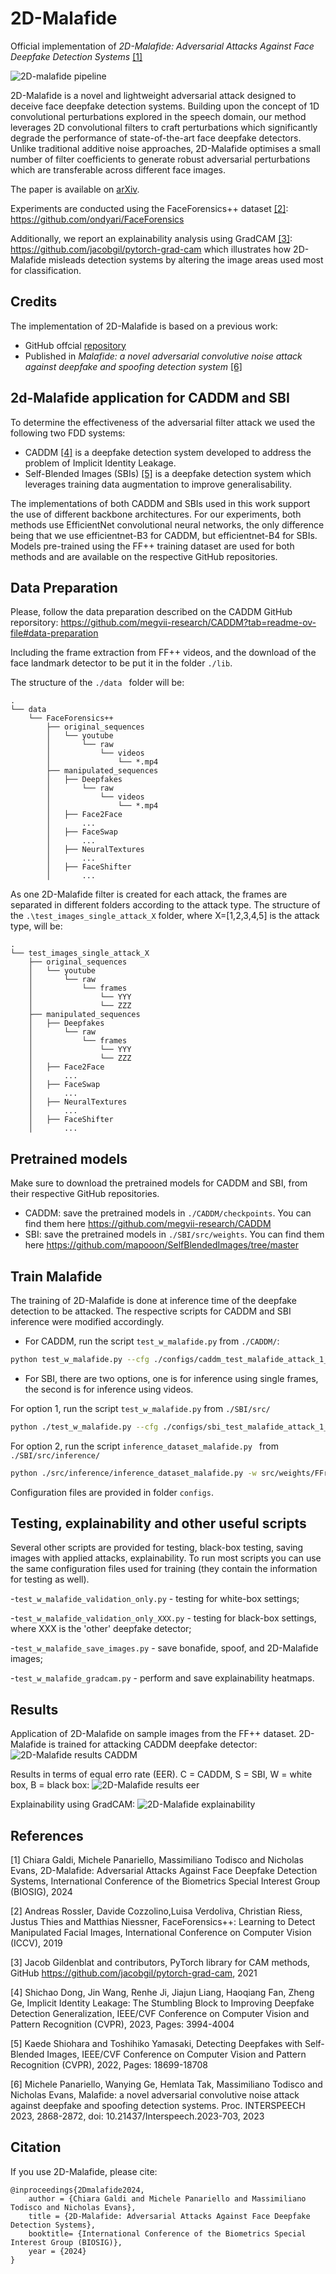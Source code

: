 # 2D-Malafide
Official implementation of *2D-Malafide: Adversarial Attacks Against Face Deepfake Detection Systems* [[1]](#mala2)

![2D-malafide pipeline](https://github.com/eurecom-fscv/2D-Malafide/blob/main/img/2D-malafide-pipeline.png?raw=true)

2D-Malafide is a novel and lightweight adversarial attack designed to deceive face deepfake detection systems. Building upon the concept of 1D convolutional perturbations explored in the speech domain, our method leverages 2D convolutional filters to craft perturbations which significantly degrade the performance of state-of-the-art face deepfake detectors. Unlike traditional additive noise approaches, 2D-Malafide optimises a small number of filter coefficients to generate robust adversarial perturbations which are transferable across different face images.

The paper is available on [arXiv](https://arxiv.org/abs/2408.14143).

Experiments are conducted using the FaceForensics++ dataset [[2]](#ff): https://github.com/ondyari/FaceForensics

Additionally, we report an explainability analysis using GradCAM [[3]](#gradcam): https://github.com/jacobgil/pytorch-grad-cam
which illustrates how 2D-Malafide misleads detection systems by altering the image areas used most for classification.

## Credits
The implementation of 2D-Malafide is based on a previous work: 
- GitHub offcial [repository](https://github.com/eurecom-asp/malafide/tree/508ae9393479472aa944283f21b696c428e32f30)
- Published in *Malafide: a novel adversarial convolutive noise attack against deepfake and spoofing detection system* [[6]](#mala)

## 2d-Malafide application for CADDM and SBI
To determine the effectiveness of the adversarial filter attack we used the following two
FDD systems:
- CADDM [[4]](#caddm) is a deepfake detection system developed to address the problem of Implicit Identity Leakage.
- Self-Blended Images (SBIs) [[5]](#sbi) is a deepfake detection system which leverages training data augmentation to improve generalisability.

The implementations of both CADDM and SBIs used in this work support the use of different backbone architectures. For our experiments, both methods use EfficientNet convolutional neural networks, the only difference being that we use efficientnet-B3 for CADDM, but efficientnet-B4 for SBIs. Models pre-trained using the FF++ training dataset are used for both methods and are available on the respective GitHub repositories.

## Data Preparation
Please, follow the data preparation described on the CADDM GitHub reporsitory: https://github.com/megvii-research/CADDM?tab=readme-ov-file#data-preparation

Including the frame extraction from FF++ videos, and the download of the face landmark detector to be put it in the folder ```./lib```.

The structure of the ```./data ``` folder will be:

```code
.
└── data
    └── FaceForensics++
        ├── original_sequences
        │   └── youtube
        │       └── raw
        │           └── videos
        │               └── *.mp4
        ├── manipulated_sequences
        │   ├── Deepfakes
        │       └── raw
        │           └── videos
        │               └── *.mp4
        │   ├── Face2Face
        │		...
        │   ├── FaceSwap
        │		...
        │   ├── NeuralTextures
        │		...
        │   ├── FaceShifter
        │		...
```

As one 2D-Malafide filter is created for each attack, the frames are separated in different folders according to the attack type. The structure of the ```.\test_images_single_attack_X``` folder, where X=[1,2,3,4,5] is the attack type, will be:

```code
.
└── test_images_single_attack_X
    ├── original_sequences
    │   └── youtube
    │       └── raw
    │           └── frames
    │               └── YYY
    │               └── ZZZ
    ├── manipulated_sequences
    │   ├── Deepfakes
    │       └── raw
    │           └── frames
    │               └── YYY
    │               └── ZZZ
    │   ├── Face2Face
    │		...
    │   ├── FaceSwap
    │		...
    │   ├── NeuralTextures
    │		...
    │   ├── FaceShifter
    │		...
```

## Pretrained models
Make sure to download the pretrained models for CADDM and SBI, from their respective GitHub repositories.
- CADDM: save the pretrained models in ```./CADDM/checkpoints```. You can find them here https://github.com/megvii-research/CADDM
- SBI: save the pretrained models in ```./SBI/src/weights```. You can find them here https://github.com/mapooon/SelfBlendedImages/tree/master

## Train Malafide
The training of 2D-Malafide is done at inference time of the deepfake detection to be attacked. The respective scripts for CADDM and SBI inference were modified accordingly.

- For CADDM, run the script ```test_w_malafide.py``` from ```./CADDM/```:

```bash
python test_w_malafide.py --cfg ./configs/caddm_test_malafide_attack_1_fs_3.cfg
```
- For SBI, there are two options, one is for inference using single frames, the second is for inference using videos.

For option 1, run the script ```test_w_malafide.py``` from ```./SBI/src/```

```bash
python ./test_w_malafide.py --cfg ./configs/sbi_test_malafide_attack_1_fs_3.cfg
```

For option 2, run the script ```inference_dataset_malafide.py ``` from ```./SBI/src/inference/```

```bash
python ./src/inference/inference_dataset_malafide.py -w src/weights/FFraw.tar -d FF -f 3 -a Deepfakes -m path_to_training_results/SBI_efficientnet-b4_ep100_bs32/ -n 32
```

Configuration files are provided in folder ```configs```.

## Testing, explainability and other useful scripts
Several other scripts are provided for testing, black-box testing, saving images with applied attacks, explainability. To run most scripts you can use the same configuration files used for training (they contain the information for testing as well).

-```test_w_malafide_validation_only.py``` - testing for white-box settings;

-```test_w_malafide_validation_only_XXX.py``` - testing for black-box settings, where XXX is the 'other' deepfake detector;

-```test_w_malafide_save_images.py``` - save bonafide, spoof, and 2D-Malafide images;

-```test_w_malafide_gradcam.py``` - perform and save explainability heatmaps.

## Results

Application of 2D-Malafide on sample images from the FF++ dataset. 2D-Malafide is trained for attacking CADDM deepfake detector:
![2D-Malafide results CADDM](https://github.com/eurecom-fscv/2D-Malafide/blob/main/img/examples3.png)

Results in terms of equal erro rate (EER). C = CADDM, S = SBI, W = white box, B = black box:
![2D-Malafide results eer](https://github.com/eurecom-fscv/2D-Malafide/blob/main/img/2dmalafide_results.png)

Explainability using GradCAM:
![2D-Malafide explainability](https://github.com/eurecom-fscv/2D-Malafide/blob/main/img/2d-malafide-explainability.png)

## References
<span id="mala2">[1]</span> Chiara Galdi, Michele Panariello, Massimiliano Todisco and Nicholas Evans, 2D-Malafide: Adversarial Attacks Against Face Deepfake Detection Systems, International Conference of the Biometrics Special Interest Group (BIOSIG), 2024

<span id="ff">[2]</span> Andreas Rossler, Davide Cozzolino,Luisa Verdoliva, Christian Riess, Justus Thies and Matthias Niessner, FaceForensics++: Learning to Detect Manipulated Facial Images, International Conference on Computer Vision (ICCV), 2019

<span id="gradcam">[3]</span> Jacob Gildenblat and contributors, PyTorch library for CAM methods, GitHub https://github.com/jacobgil/pytorch-grad-cam, 2021

<span id="caddm">[4]</span> Shichao Dong, Jin Wang, Renhe Ji, Jiajun Liang, Haoqiang Fan, Zheng Ge, Implicit Identity Leakage: The Stumbling Block to Improving Deepfake Detection Generalization, IEEE/CVF Conference on Computer Vision and Pattern Recognition (CVPR), 2023, Pages: 3994-4004

<span id="sbi">[5]</span> Kaede Shiohara and Toshihiko Yamasaki, Detecting Deepfakes with Self-Blended Images, IEEE/CVF Conference on Computer Vision and Pattern Recognition (CVPR), 2022, Pages: 18699-18708

<span id="mala">[6]</span> Michele Panariello, Wanying Ge, Hemlata Tak, Massimiliano Todisco and Nicholas Evans, Malafide: a novel adversarial convolutive noise attack against deepfake and spoofing detection systems. Proc. INTERSPEECH 2023, 2868-2872, doi: 10.21437/Interspeech.2023-703, 2023

## Citation
If you use 2D-Malafide, please cite:

```
@inproceedings{2Dmalafide2024,
	author = {Chiara Galdi and Michele Panariello and Massimiliano Todisco and Nicholas Evans},
	title = {2D-Malafide: Adversarial Attacks Against Face Deepfake Detection Systems},
	booktitle= {International Conference of the Biometrics Special Interest Group (BIOSIG)},
	year = {2024}
}
```
